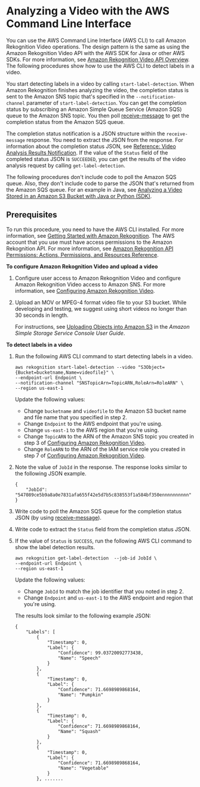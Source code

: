 # Analyzing a Video with the AWS Command Line Interface<a name="video-cli-commands"></a>

You can use the AWS Command Line Interface \(AWS CLI\) to call Amazon Rekognition Video operations\. The design pattern is the same as using the Amazon Rekognition Video API with the AWS SDK for Java or other AWS SDKs\. For more information, see [Amazon Rekognition Video API Overview](video.md#video-api-overview)\. The following procedures show how to use the AWS CLI to detect labels in a video\.

You start detecting labels in a video by calling `start-label-detection`\. When Amazon Rekognition finishes analyzing the video, the completion status is sent to the Amazon SNS topic that's specified in the `--notification-channel` parameter of `start-label-detection`\. You can get the completion status by subscribing an Amazon Simple Queue Service \(Amazon SQS\) queue to the Amazon SNS topic\. You then poll [receive\-message](http://docs.aws.amazon.com/cli/latest/reference/sqs/receive-message.html) to get the completion status from the Amazon SQS queue\.

The completion status notification is a JSON structure within the `receive-message` response\. You need to extract the JSON from the response\. For information about the completion status JSON, see [Reference: Video Analysis Results Notification](video-notification-payload.md)\. If the value of the `Status` field of the completed status JSON is `SUCCEEDED`, you can get the results of the video analysis request by calling `get-label-detection`\.

The following procedures don't include code to poll the Amazon SQS queue\. Also, they don't include code to parse the JSON that's returned from the Amazon SQS queue\. For an example in Java, see [Analyzing a Video Stored in an Amazon S3 Bucket with Java or Python \(SDK\)](video-analyzing-with-sqs.md)\. 

## Prerequisites<a name="video-prerequisites"></a>

To run this procedure, you need to have the AWS CLI installed\. For more information, see [Getting Started with Amazon Rekognition](getting-started.md)\. The AWS account that you use must have access permissions to the Amazon Rekognition API\. For more information, see [Amazon Rekognition API Permissions: Actions, Permissions, and Resources Reference](api-permissions-reference.md)\. 

**To configure Amazon Rekognition Video and upload a video**

1. Configure user access to Amazon Rekognition Video and configure Amazon Rekognition Video access to Amazon SNS\. For more information, see [Configuring Amazon Rekognition Video](api-video-roles.md)\.

1. Upload an MOV or MPEG\-4 format video file to your S3 bucket\. While developing and testing, we suggest using short videos no longer than 30 seconds in length\.

   For instructions, see [Uploading Objects into Amazon S3](https://docs.aws.amazon.com/AmazonS3/latest/user-guide/UploadingObjectsintoAmazonS3.html) in the *Amazon Simple Storage Service Console User Guide*\.

**To detect labels in a video**

1. Run the following AWS CLI command to start detecting labels in a video\.

   ```
   aws rekognition start-label-detection --video "S3Object={Bucket=bucketname,Name=videofile}" \
   --endpoint-url Endpoint \
   --notification-channel "SNSTopicArn=TopicARN,RoleArn=RoleARN" \
   --region us-east-1
   ```

   Update the following values:
   + Change `bucketname` and `videofile` to the Amazon S3 bucket name and file name that you specified in step 2\.
   + Change `Endpoint` to the AWS endpoint that you're using\.
   + Change `us-east-1` to the AWS region that you're using\.
   + Change `TopicARN` to the ARN of the Amazon SNS topic you created in step 3 of [Configuring Amazon Rekognition Video](api-video-roles.md)\.
   + Change `RoleARN` to the ARN of the IAM service role you created in step 7 of [Configuring Amazon Rekognition Video](api-video-roles.md)\.

1. Note the value of `JobId` in the response\. The response looks similar to the following JSON example\.

   ```
   {
       "JobId": "547089ce5b9a8a0e7831afa655f42e5d7b5c838553f1a584bf350ennnnnnnnnn"
   }
   ```

1. Write code to poll the Amazon SQS queue for the completion status JSON \(by using [receive\-message](http://docs.aws.amazon.com/cli/latest/reference/sqs/receive-message.html)\)\.

1. Write code to extract the `Status` field from the completion status JSON\.

1. If the value of `Status` is `SUCCESS`, run the following AWS CLI command to show the label detection results\.

   ```
   aws rekognition get-label-detection  --job-id JobId \
   --endpoint-url Endpoint \
   --region us-east-1
   ```

   Update the following values:
   + Change `JobId` to match the job identifier that you noted in step 2\.
   + Change `Endpoint` and `us-east-1` to the AWS endpoint and region that you're using\.

   The results look similar to the following example JSON:

   ```
   {
       "Labels": [
           {
               "Timestamp": 0,
               "Label": {
                   "Confidence": 99.03720092773438,
                   "Name": "Speech"
               }
           },
           {
               "Timestamp": 0,
               "Label": {
                   "Confidence": 71.6698989868164,
                   "Name": "Pumpkin"
               }
           },
           {
               "Timestamp": 0,
               "Label": {
                   "Confidence": 71.6698989868164,
                   "Name": "Squash"
               }
           },
           {
               "Timestamp": 0,
               "Label": {
                   "Confidence": 71.6698989868164,
                   "Name": "Vegetable"
               }
           }, .......
   ```